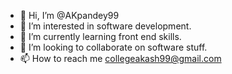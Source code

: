 - 👋 Hi, I’m @AKpandey99
- 👀 I’m interested in software development.
- 🌱 I’m currently learning front end skills.
- 💞️ I’m looking to collaborate on software stuff.
- 📫 How to reach me collegeakash99@gmail.com

<!---
AKpandey99/AKpandey99 is a ✨ special ✨ repository because its `README.md` (this file) appears on your GitHub profile.
You can click the Preview link to take a look at your changes.
--->
